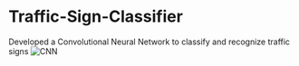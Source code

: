 # Traffic-Sign-Classifier
Developed a Convolutional Neural Network to classify and recognize traffic signs
![CNN](https://user-images.githubusercontent.com/70041499/127578927-6bad41f5-99ff-4317-9b2a-26818094633d.JPG)
